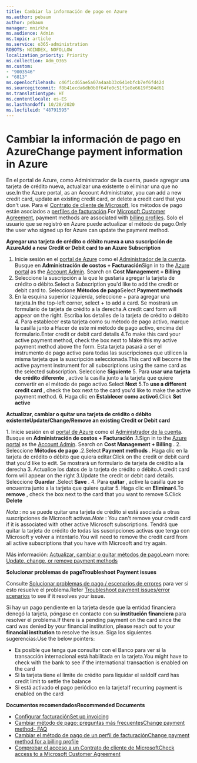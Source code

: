 ```yaml
---
title: Cambiar la información de pago en Azure
ms.author: pebaum
author: pebaum
manager: mnirkhe
ms.audience: Admin
ms.topic: article
ms.service: o365-administration
ROBOTS: NOINDEX, NOFOLLOW
localization_priority: Priority
ms.collection: Adm_O365
ms.custom:
- "9003546"
- "6813"
ms.openlocfilehash: c46f1cd65ae5a07a4aab33c641ebfcb7ef6fd42d
ms.sourcegitcommit: f8b41ecda6db0b8f64fe0c51f1e8e6619f504d61
ms.translationtype: HT
ms.contentlocale: es-ES
ms.lasthandoff: 10/28/2020
ms.locfileid: "48791595"
---
```

# <a name="change-payment-information-in-azure"></a><span data-ttu-id="4238e-102">Cambiar la información de pago en Azure</span><span class="sxs-lookup"><span data-stu-id="4238e-102">Change payment information in Azure</span></span>

<span data-ttu-id="4238e-103">En el portal de Azure, como Administrador de la cuenta, puede agregar una tarjeta de crédito nueva, actualizar una existente o eliminar una que no use.</span><span class="sxs-lookup"><span data-stu-id="4238e-103">In the Azure portal, as an Account Administrator, you can add a new credit card, update an existing credit card, or delete a credit card that you don't use.</span></span> <span data-ttu-id="4238e-104">Para el [Contrato de cliente de Microsoft](https://docs.microsoft.com/azure/billing/billing-how-to-change-credit-card?WT.mc_id=Portal-Microsoft_Azure_Support#check-access-to-a-microsoft-customer-agreement), los métodos de pago están asociados a [perfiles de facturación](https://docs.microsoft.com/azure/billing/billing-how-to-change-credit-card?WT.mc_id=Portal-Microsoft_Azure_Support#change-payment-method-for-a-billing-profile).</span><span class="sxs-lookup"><span data-stu-id="4238e-104">For [Microsoft Customer Agreement](https://docs.microsoft.com/azure/billing/billing-how-to-change-credit-card?WT.mc_id=Portal-Microsoft_Azure_Support#check-access-to-a-microsoft-customer-agreement), payment methods are associated with [billing profiles](https://docs.microsoft.com/azure/billing/billing-how-to-change-credit-card?WT.mc_id=Portal-Microsoft_Azure_Support#change-payment-method-for-a-billing-profile).</span></span> <span data-ttu-id="4238e-105">Solo el usuario que se registró en Azure puede actualizar el método de pago.</span><span class="sxs-lookup"><span data-stu-id="4238e-105">Only the user who signed up for Azure can update the payment method.</span></span>

<span data-ttu-id="4238e-106">**Agregar una tarjeta de crédito o débito nueva a una suscripción de Azure**</span><span class="sxs-lookup"><span data-stu-id="4238e-106">**Add a new Credit or Debit card to an Azure Subscription**</span></span>

1. <span data-ttu-id="4238e-107">Inicie sesión en el [portal de Azure](https://portal.azure.com/) como el [Administrador de la cuenta](https://docs.microsoft.com/azure/billing/billing-subscription-transfer?WT.mc_id=Portal-Microsoft_Azure_Support#whoisaa). Busque en **Administración de costos + Facturación**</span><span class="sxs-lookup"><span data-stu-id="4238e-107">Sign in to the [Azure portal](https://portal.azure.com/) as the [Account Admin](https://docs.microsoft.com/azure/billing/billing-subscription-transfer?WT.mc_id=Portal-Microsoft_Azure_Support#whoisaa). Search on **Cost Management + Billing**</span></span>
2. <span data-ttu-id="4238e-108">Seleccione la suscripción a la que le gustaría agregar la tarjeta de crédito o débito.</span><span class="sxs-lookup"><span data-stu-id="4238e-108">Select a Subscription you'd like to add the credit or debit card to.</span></span> <span data-ttu-id="4238e-109">Seleccione **Métodos de pago**</span><span class="sxs-lookup"><span data-stu-id="4238e-109">Select **Payment methods**</span></span>
3. <span data-ttu-id="4238e-110">En la esquina superior izquierda, seleccione + para agregar una tarjeta.</span><span class="sxs-lookup"><span data-stu-id="4238e-110">In the top-left corner, select + to add a card.</span></span> <span data-ttu-id="4238e-111">Se mostrará un formulario de tarjeta de crédito a la derecha.</span><span class="sxs-lookup"><span data-stu-id="4238e-111">A credit card form will appear on the right.</span></span> <span data-ttu-id="4238e-112">Escriba los detalles de la tarjeta de crédito o débito 4. Para establecer esta tarjeta como su método de pago activo, marque la casilla junto a Hacer de este mi método de pago activo, encima del formulario.</span><span class="sxs-lookup"><span data-stu-id="4238e-112">Enter credit or debit card details 4.To make this card your active payment method, check the box next to Make this my active payment method above the form.</span></span> <span data-ttu-id="4238e-113">Esta tarjeta pasará a ser el instrumento de pago activo para todas las suscripciones que utilicen la misma tarjeta que la suscripción seleccionada.</span><span class="sxs-lookup"><span data-stu-id="4238e-113">This card will become the active payment instrument for all subscriptions using the same card as the selected subscription.</span></span> <span data-ttu-id="4238e-114">Seleccione **Siguiente** 5. Para **usar una tarjeta de crédito diferente** , active la casilla junto a la tarjeta que quiere convertir en el método de pago activo.</span><span class="sxs-lookup"><span data-stu-id="4238e-114">Select **Next** 5.To **use a different credit card** , check the box next to the card you'd like to make the active payment method.</span></span>
<span data-ttu-id="4238e-115">6. Haga clic en **Establecer como activo**</span><span class="sxs-lookup"><span data-stu-id="4238e-115">6.Click **Set active**</span></span>

<span data-ttu-id="4238e-116">**Actualizar, cambiar o quitar una tarjeta de crédito o débito existente**</span><span class="sxs-lookup"><span data-stu-id="4238e-116">**Update/Change/Remove an existing Credit or Debit card**</span></span>

<span data-ttu-id="4238e-117">1. Inicie sesión en el [portal de Azure](https://portal.azure.com/) como el [Administrador de la cuenta](https://docs.microsoft.com/azure/billing/billing-subscription-transfer?WT.mc_id=Portal-Microsoft_Azure_Support#whoisaa). Busque en **Administración de costos + Facturación** .</span><span class="sxs-lookup"><span data-stu-id="4238e-117">1.Sign in to the [Azure portal](https://portal.azure.com/) as the [Account Admin](https://docs.microsoft.com/azure/billing/billing-subscription-transfer?WT.mc_id=Portal-Microsoft_Azure_Support#whoisaa). Search on **Cost Management + Billing** .</span></span>
<span data-ttu-id="4238e-118">2. Seleccione **Métodos de pago** .</span><span class="sxs-lookup"><span data-stu-id="4238e-118">2.Select **Payment methods** .</span></span> <span data-ttu-id="4238e-119">Haga clic en la tarjeta de crédito o débito que quiera editar.</span><span class="sxs-lookup"><span data-stu-id="4238e-119">Click on the credit or debit card that you'd like to edit.</span></span> <span data-ttu-id="4238e-120">Se mostrará un formulario de tarjeta de crédito a la derecha 3. Actualice los datos de la tarjeta de crédito o débito.</span><span class="sxs-lookup"><span data-stu-id="4238e-120">A credit card form will appear on the right 3.Update the credit or debit card details.</span></span> <span data-ttu-id="4238e-121">Seleccione **Guardar** .</span><span class="sxs-lookup"><span data-stu-id="4238e-121">Select **Save** .</span></span>
<span data-ttu-id="4238e-122">4. Para **quitar** , active la casilla que se encuentra junto a la tarjeta que quiere quitar 5. Haga clic en **Eliminar**</span><span class="sxs-lookup"><span data-stu-id="4238e-122">4.To **remove** , check the box next to the card that you want to remove 5.Click **Delete**</span></span>

<span data-ttu-id="4238e-123">_Nota_ : no se puede quitar una tarjeta de crédito si está asociada a otras suscripciones de Microsoft activas.</span><span class="sxs-lookup"><span data-stu-id="4238e-123">_Note_ : You can't remove your credit card if it is associated with other active Microsoft subscriptions.</span></span> <span data-ttu-id="4238e-124">Tendrá que quitar la tarjeta de crédito de todas las suscripciones activas que tenga con Microsoft y volver a intentarlo.</span><span class="sxs-lookup"><span data-stu-id="4238e-124">You will need to remove the credit card from all active subscriptions that you have with Microsoft and try again.</span></span>

<span data-ttu-id="4238e-125">Más información: [Actualizar, cambiar o quitar métodos de pago](https://docs.microsoft.com/azure/billing/billing-how-to-change-credit-card?WT.mc_id=Portal-Microsoft_Azure_Support)</span><span class="sxs-lookup"><span data-stu-id="4238e-125">Learn more: [Update, change, or remove payment methods](https://docs.microsoft.com/azure/billing/billing-how-to-change-credit-card?WT.mc_id=Portal-Microsoft_Azure_Support)</span></span>

<span data-ttu-id="4238e-126">**Solucionar problemas de pago**</span><span class="sxs-lookup"><span data-stu-id="4238e-126">**Troubleshoot Payment issues**</span></span>

<span data-ttu-id="4238e-127">Consulte [Solucionar problemas de pago / escenarios de errores](https://support.microsoft.com/help/4505172/troubleshooting-payment-issues) para ver si esto resuelve el problema.</span><span class="sxs-lookup"><span data-stu-id="4238e-127">Refer [Troubleshoot payment issues/error scenarios](https://support.microsoft.com/help/4505172/troubleshooting-payment-issues) to see if it resolves your issue.</span></span>

<span data-ttu-id="4238e-128">Si hay un pago pendiente en la tarjeta desde que la entidad financiera denegó la tarjeta, póngase en contacto con su **institución financiera** para resolver el problema.</span><span class="sxs-lookup"><span data-stu-id="4238e-128">If there is a pending payment on the card since the card was denied by your financial institution, please reach out to your **financial institution** to resolve the issue.</span></span> <span data-ttu-id="4238e-129">Siga los siguientes sugerencias:</span><span class="sxs-lookup"><span data-stu-id="4238e-129">Use the below pointers:</span></span>

- <span data-ttu-id="4238e-130">Es posible que tenga que consultar con el Banco para ver si la transacción internacional está habilitada en la tarjeta.</span><span class="sxs-lookup"><span data-stu-id="4238e-130">You might have to check with the bank to see if the international transaction is enabled on the card</span></span>
- <span data-ttu-id="4238e-131">Si la tarjeta tiene el límite de crédito para liquidar el saldo</span><span class="sxs-lookup"><span data-stu-id="4238e-131">If card has credit limit to settle the balance</span></span>
- <span data-ttu-id="4238e-132">Si está activado el pago periódico en la tarjeta</span><span class="sxs-lookup"><span data-stu-id="4238e-132">If recurring payment is enabled on the card</span></span>

<span data-ttu-id="4238e-133">**Documentos recomendados**</span><span class="sxs-lookup"><span data-stu-id="4238e-133">**Recommended Documents**</span></span>

- [<span data-ttu-id="4238e-134">Configurar facturación</span><span class="sxs-lookup"><span data-stu-id="4238e-134">Set up invoicing</span></span>](https://azure.microsoft.com/pricing/invoicing/)
- [<span data-ttu-id="4238e-135">Cambiar método de pago: preguntas más frecuentes</span><span class="sxs-lookup"><span data-stu-id="4238e-135">Change payment method- FAQ</span></span>](https://docs.microsoft.com/azure/billing/billing-how-to-change-credit-card?WT.mc_id=Portal-Microsoft_Azure_Support#frequently-asked-questions)
- [<span data-ttu-id="4238e-136">Cambiar el método de pago de un perfil de facturación</span><span class="sxs-lookup"><span data-stu-id="4238e-136">Change payment method for a billing profile</span></span>](https://docs.microsoft.com/azure/billing/billing-how-to-change-credit-card?WT.mc_id=Portal-Microsoft_Azure_Support#change-payment-method-for-a-billing-profile)
- [<span data-ttu-id="4238e-137">Comprobar el acceso a un Contrato de cliente de Microsoft</span><span class="sxs-lookup"><span data-stu-id="4238e-137">Check access to a Microsoft Customer Agreement</span></span>](https://docs.microsoft.com/azure/billing/billing-how-to-change-credit-card?WT.mc_id=Portal-Microsoft_Azure_Support#check-access-to-a-microsoft-customer-agreement)